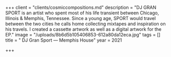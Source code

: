 +++
client = "clients/cosmiccompositions.md"
description = "DJ GRAN SPORT is an artist who spent most of his life transient between Chicago, Illinois & Memphis, Tennessee. Since a young age, SPORT would travel between the two cities he calls home collecting mixtapes and inspiration on his travels. I created a cassette artwork as well as a digital artwork for the EP."
image = "/uploads/8b6d5b105406853-612a80da12eca.jpg"
tags = []
title = " DJ Gran Sport — Memphis House"
year = 2021

+++
